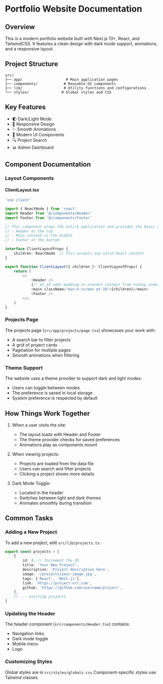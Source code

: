 # Portfolio Website Documentation

## Overview

This is a modern portfolio website built with Next.js 13+, React, and TailwindCSS. It features a clean design with dark mode support, animations, and a responsive layout.

## Project Structure

```
src/
├── app/                    # Main application pages
├── components/            # Reusable UI components
├── lib/                   # Utility functions and configurations
└── styles/               # Global styles and CSS
```

## Key Features

- 🌓 Dark/Light Mode
- 📱 Responsive Design
- ✨ Smooth Animations
- 🎨 Modern UI Components
- 🔍 Project Search
- 📊 Admin Dashboard

## Component Documentation

### Layout Components

#### ClientLayout.tsx

```typescript
'use client'

import { ReactNode } from 'react'
import Header from '@/components/Header'
import Footer from '@/components/Footer'

// This component wraps the entire application and provides the basic structure
// - Header at the top
// - Main content in the middle
// - Footer at the bottom

interface ClientLayoutProps {
    children: ReactNode  // This accepts any valid React content
}

export function ClientLayout({ children }: ClientLayoutProps) {
    return (
        <>
            <Header />
            {/* pt-16 adds padding to prevent content from hiding under the header */}
            <main className="min-h-screen pt-16">{children}</main>
            <Footer />
        </>
    )
}
```

### Projects Page

The projects page (`src/app/projects/page.tsx`) showcases your work with:

- A search bar to filter projects
- A grid of project cards
- Pagination for multiple pages
- Smooth animations when filtering

### Theme Support

The website uses a theme provider to support dark and light modes:

- Users can toggle between modes
- The preference is saved in local storage
- System preference is respected by default

## How Things Work Together

1. When a user visits the site:

    - The layout loads with Header and Footer
    - The theme provider checks for saved preferences
    - Animations play as components mount

2. When viewing projects:

    - Projects are loaded from the data file
    - Users can search and filter projects
    - Clicking a project shows more details

3. Dark Mode Toggle:
    - Located in the header
    - Switches between light and dark themes
    - Animates smoothly during transition

## Common Tasks

### Adding a New Project

To add a new project, edit `src/lib/projects.ts`:

```typescript
export const projects = [
    {
        id: 4, // Increment the ID
        title: 'Your New Project',
        description: 'Project description here',
        image: '/projects/your-image.jpg',
        tags: ['React', 'Next.js'],
        link: 'https://project-url.com',
        github: 'https://github.com/username/project',
    },
    // ... existing projects
]
```

### Updating the Header

The header component (`src/components/Header.tsx`) contains:

- Navigation links
- Dark mode toggle
- Mobile menu
- Logo

### Customizing Styles

Global styles are in `src/styles/globals.css`
Component-specific styles use Tailwind classes
